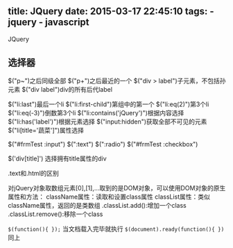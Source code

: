 title: JQuery
date: 2015-03-17 22:45:10
tags: 
    - jquery
    - javascript
---

JQuery

## 选择器

$("p~")之后同级全部
$("p+")之后最近的一个
$("div > label")子元素，不包括孙元素
$("div label")div的所有后代label

$("li:last")最后一个li
$("li:first-child")第组中的第一个
$("li:eq(2)")第3个li
$("li:eq(-3)")倒数第3个li
$("li:contains('jQuery')")根据内容选择
$("li:has('label')")根据元素选择
$("input:hidden")获取全部不可见的元素
$("li[title='蔬菜']")属性选择

$("#frmTest :input")
$(":text")
$(":radio")
$("#frmTest :checkbox")

$('div[title]') 选择拥有title属性的div

.text和.html的区别

对jQuery对象取数组元素[0],[1],...取到的是DOM对象，可以使用DOM对象的原生属性和方法：
className属性：读取和设置class属性
classList属性：类似className属性，返回的是类数组
.classList.add():增加一个class
.classList.remove():移除一个class

``$(function(){ });`` 当文档载入完毕就执行
``$(document).ready(function(){ })`` 同上
